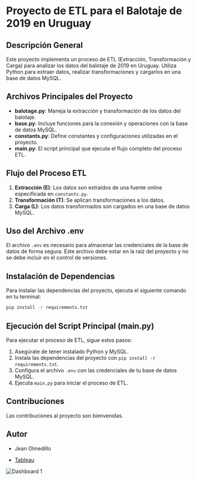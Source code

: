 # Proyecto de ETL para el Balotaje de 2019 en Uruguay

## Descripción General
Este proyecto implementa un proceso de ETL (Extracción, Transformación y Carga) para analizar los datos del balotaje de 2019 en Uruguay. Utiliza Python para extraer datos, realizar transformaciones y cargarlos en una base de datos MySQL.

## Archivos Principales del Proyecto
- **balotage.py**: Maneja la extracción y transformación de los datos del balotaje.
- **base.py**: Incluye funciones para la conexión y operaciones con la base de datos MySQL.
- **constants.py**: Define constantes y configuraciones utilizadas en el proyecto.
- **main.py**: El script principal que ejecuta el flujo completo del proceso ETL.

## Flujo del Proceso ETL
1. **Extracción (E)**: Los datos son extraídos de una fuente online especificada en `constants.py`.
2. **Transformación (T)**: Se aplican transformaciones a los datos.
3. **Carga (L)**: Los datos transformados son cargados en una base de datos MySQL.

## Uso del Archivo .env
El archivo `.env` es necesario para almacenar las credenciales de la base de datos de forma segura. Este archivo debe estar en la raíz del proyecto y no se debe incluir en el control de versiones.

## Instalación de Dependencias
Para instalar las dependencias del proyecto, ejecuta el siguiente comando en tu terminal:

```bash
pip install -r requirements.txt
```
## Ejecución del Script Principal (main.py)
Para ejecutar el proceso de ETL, sigue estos pasos:
1. Asegúrate de tener instalado Python y MySQL.
2. Instala las dependencias del proyecto con `pip install -r requirements.txt`.
3. Configura el archivo `.env` con las credenciales de tu base de datos MySQL.
4. Ejecuta `main.py` para iniciar el proceso de ETL.

## Contribuciones
Las contribuciones al proyecto son bienvenidas. 


## Autor
- Jean Olmedillo

- [Tableau](https://public.tableau.com/app/profile/jeanolmedillo/viz/Balotage2019/Dashboard1)


![Dashboard 1](https://github.com/Jmofuture/balotage_2019/assets/78714438/b99fdee8-4e9b-460f-a163-e13f45afaf80)

